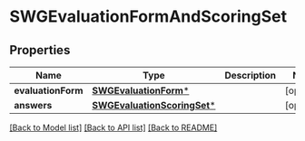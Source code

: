 # SWGEvaluationFormAndScoringSet

## Properties
Name | Type | Description | Notes
------------ | ------------- | ------------- | -------------
**evaluationForm** | [**SWGEvaluationForm***](SWGEvaluationForm.md) |  | [optional] 
**answers** | [**SWGEvaluationScoringSet***](SWGEvaluationScoringSet.md) |  | [optional] 

[[Back to Model list]](../README.md#documentation-for-models) [[Back to API list]](../README.md#documentation-for-api-endpoints) [[Back to README]](../README.md)



